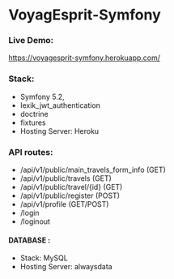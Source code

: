 # VoyagEsprit-Symfony

### Live Demo: 
https://voyagesprit-symfony.herokuapp.com/

### Stack: 
- Symfony 5.2,
- lexik_jwt_authentication
- doctrine
- fixtures
- Hosting Server: Heroku

### API routes:
- /api/v1/public/main_travels_form_info (GET)
- /api/v1/public/travels (GET)
- /api/v1/public/travel/{id} (GET)
- /api/v1/public/register (POST)
- /api/v1/profile (GET/POST)
- /login
- /loginout

#### DATABASE : 
- Stack: MySQL
- Hosting Server: alwaysdata

